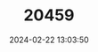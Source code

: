 ---
title: "20459"
category: "Speleomantes supramontis"
draft: false
date: 2024-02-22 13:03:50
languages:
  Italian: ["Geotritone del Supramonte"]
  English: ["Supramonte Cave Salamander"]
---
